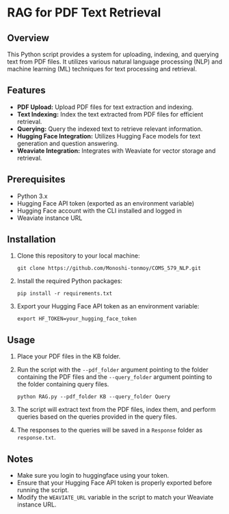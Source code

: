 # RAG for PDF Text Retrieval

## Overview
This Python script provides a system for uploading, indexing, and querying text from PDF files. It utilizes various natural language processing (NLP) and machine learning (ML) techniques for text processing and retrieval.

## Features
- **PDF Upload:** Upload PDF files for text extraction and indexing.
- **Text Indexing:** Index the text extracted from PDF files for efficient retrieval.
- **Querying:** Query the indexed text to retrieve relevant information.
- **Hugging Face Integration:** Utilizes Hugging Face models for text generation and question answering.
- **Weaviate Integration:** Integrates with Weaviate for vector storage and retrieval.

## Prerequisites
- Python 3.x
- Hugging Face API token (exported as an environment variable)
- Hugging Face account with the CLI installed and logged in
- Weaviate instance URL

## Installation
1. Clone this repository to your local machine:

    ```
    git clone https://github.com/Monoshi-tonmoy/COMS_579_NLP.git
    ```

2. Install the required Python packages:

    ```
    pip install -r requirements.txt

    ```

3. Export your Hugging Face API token as an environment variable:

    ```
    export HF_TOKEN=your_hugging_face_token
    ```

## Usage
1. Place your PDF files in the KB folder.

2. Run the script with the `--pdf_folder` argument pointing to the folder containing the PDF files and the `--query_folder` argument pointing to the folder containing query files.

    ```
    python RAG.py --pdf_folder KB --query_folder Query
    ```

3. The script will extract text from the PDF files, index them, and perform queries based on the queries provided in the query files.

4. The responses to the queries will be saved in a `Response` folder as `response.txt`.

## Notes
- Make sure you login to huggingface using your token.
- Ensure that your Hugging Face API token is properly exported before running the script.
- Modify the `WEAVIATE_URL` variable in the script to match your Weaviate instance URL.



